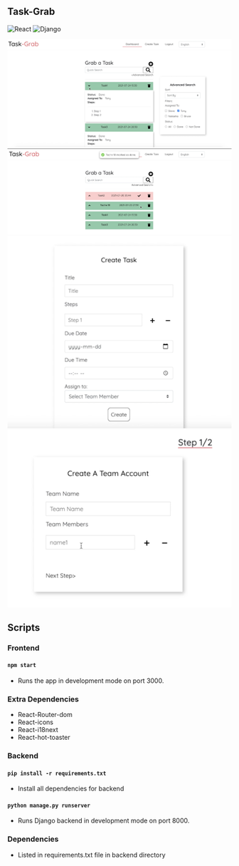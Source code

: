 
## Task-Grab
![React](https://img.shields.io/badge/-React-black?style=for-the-badge&logo=react)
![Django](https://img.shields.io/badge/Django-092E20?style=for-the-badge&logo=django&logoColor=green)

![](./assets/img1.png)
![](./assets/img2.png)
![](./assets/img3.png)
![](./assets/img4.png)

## Scripts

### Frontend

#### `npm start`

- Runs the app in development mode on port 3000.


### Extra Dependencies

- React-Router-dom
- React-icons
- React-i18next
- React-hot-toaster

### Backend

#### `pip install -r requirements.txt`

- Install all dependencies for backend

#### `python manage.py runserver`

- Runs Django backend in development mode on port 8000.

### Dependencies
 
- Listed in requirements.txt file in backend directory
